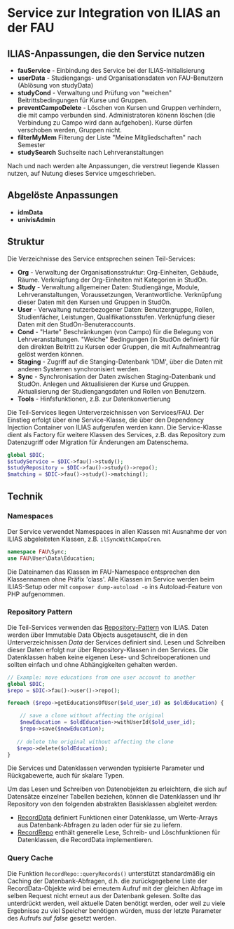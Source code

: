 # Service zur Integration von ILIAS an der FAU

## ILIAS-Anpassungen, die den Service nutzen

- **fauService** - Einbindung des Service bei der ILIAS-Initialisierung
- **userData** - Studiengangs- und Organisationsdaten von FAU-Benutzern (Ablösung von studyData)
- **studyCond** - Verwaltung und Prüfung von "weichen" Beitrittsbedingungen für Kurse und Gruppen.
- **preventCampoDelete** - Löschen von Kursen und Gruppen verhindern, die mit campo verbunden sind. Administratoren könenn löschen (die Verbindung zu Campo wird dann aufgehoben). Kurse dürfen verschoben werden, Gruppen nicht.
- **filterMyMem** Filterung der Liste "Meine Mitgliedschaften" nach Semester
- **studySearch** Suchseite nach Lehrveranstaltungen

Nach und nach werden alte Anpassungen, die verstreut liegende Klassen nutzen, auf Nutung dieses Service umgeschrieben.

## Abgelöste Anpassungen

- **idmData** 
- **univisAdmin**

## Struktur

Die Verzeichnisse des Service entsprechen seinen Teil-Services: 

- **Org** - Verwaltung der Organisationsstruktur: Org-Einheiten, Gebäude, Räume. Verknüpfung der Org-Einheiten mit Kategorien in StudOn.
- **Study** - Verwaltung allgemeiner Daten: Studiengänge, Module, Lehrveranstaltungen, Voraussetzungen, Verantwortliche. Verknüpfung dieser Daten mit den Kursen und Gruppen in StudOn.
- **User** - Verwaltung nutzerbezogener Daten: Benutzergruppe, Rollen, Studienfächer, Leistungen, Qualifikationsstufen. Verknüpfung dieser Daten mit den StudOn-Benuteraccounts.
- **Cond** - "Harte" Beschränkungen (von Campo) für die Belegung von Lehrveranstaltungen. "Weiche" Bedingungen (in StudOn definiert) für den direkten Beitritt zu Kursen oder Gruppen, die mit Aufnahmeantrag gelöst werden können.
- **Staging** - Zugriff auf die Stanging-Datenbank 'IDM', über die Daten mit anderen Systemen synchronisiert werden.
- **Sync** - Synchronisation der Daten zwischen Staging-Datenbank und StudOn. Anlegen und Aktualisieren der Kurse und Gruppen. Aktualisierung der Studiengangsdaten und Rollen von Benutzern.
- **Tools** - Hinfsfunktionen, z.B. zur Datenkonvertierung

Die Teil-Services liegen Unterverzeichnissen von Services/FAU. Der Einstieg erfolgt über eine Service-Klasse, die über den Dependency Injection Container von ILIAS aufgerufen werden kann. Die Service-Klasse dient als Factory für weitere Klassen des Services, z.B. das Repository zum Datenzugriff oder Migration für Änderungen am Datenschema.

````php
global $DIC;
$studyService = $DIC->fau()->study();
$studyRepository = $DIC->fau()->study()->repo();
$matching = $DIC->fau()->study()->matching();
````


## Technik

### Namespaces

Der Service verwendet Namespaces in allen Klassen mit Ausnahme der von ILIAS abgeleiteten Klassen, z.B. `ilSyncWithCampoCron`.

````php
namespace FAU\Sync;
use FAU\User\Data\Education;
````

Die Dateinamen das Klassen im FAU-Namespace entsprechen den Klassennamen ohne Präfix 'class'.
Alle Klassen im Service werden beim ILIAS-Setup oder mit `composer dump-autoload -o` ins Autoload-Feature von PHP aufgenommen.


### Repository Pattern

Die Teil-Services verwenden das [Repository-Pattern](/docs/development/repository-pattern.md) von ILIAS. Daten werden über Immutable Data Objects ausgetauscht, die in den Unterverzeichnissen *Data* der Services definiert sind. Lesen und Schreiben dieser Daten erfolgt nur über Repository-Klassen in den Services. Die Datenklassen haben keine eigenen Lese- und Schreiboperationen und sollten einfach und ohne Abhängigkeiten gehalten werden.

````php
// Example: move educations from one user account to another
global $DIC;
$repo = $DIC->fau()->user()->repo();

foreach ($repo->getEducationsOfUser($old_user_id) as $oldEducation) {

    // save a clone without affecting the original
    $newEducation = $oldEducation->withUserId($old_user_id); 
    $repo->save($newEducation);
    
   // delete the original without affecting the clone
   $repo->delete($oldEducation);
}
````
Die Services und Datenklassen verwenden typisierte Parameter und Rückgabewerte, auch für skalare Typen.

Um das Lesen und Schreiben von Datenobjekten zu erleichtern, die sich auf Datensätze einzelner Tabellen beziehen, können die Datenklassen und Ihr Repository von den folgenden abstrakten Basisklassen abgleitet werden:

- [RecordData](RecordData.php) definiert Funktionen einer Datenklasse, um Werte-Arrays aus Datenbank-Abfragen zu laden oder für sie zu liefern.
- [RecordRepo](RecordRepo.php) enthält generelle Lese, Schreib- und Löschfunktionen für Datenklassen, die RecordData implementieren.

### Query Cache

Die Funktion ``RecordRepo::queryRecords()`` unterstützt standardmäßig ein Caching der Datenbank-Abfragen, d.h. die zurückgegebene Liste der RecordData-Objekte wird bei erneutem Aufruf mit der gleichen Abfrage im selben Request nicht erneut aus der Datenbank gelesen. Sollte das unterdrückt werden, weil aktuelle Daten benötigt werden, oder weil zu viele Ergebnisse zu viel Speicher benötigen würden, muss der letzte Parameter des Aufrufs auf *false* gesetzt werden.  